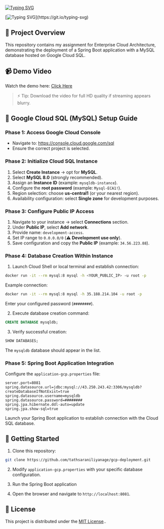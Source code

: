 <a href="https://git.io/typing-svg"><img src="https://readme-typing-svg.herokuapp.com?font=Poppins&weight=500&size=60&pause=1000&center=true&vCenter=true&random=false&width=1200&height=80&lines=Course+Service" alt="Typing SVG" /></a>

[![Typing SVG](https://readme-typing-svg.herokuapp.com?size=32&vCenter=true&width=760&lines=🎓+Cloud+Deployment+with+GCP;)](https://git.io/typing-svg)


## 📌 Project Overview
This repository contains my assignment for Enterprise Cloud Architecture, demonstrating the deployment of a Spring Boot application with a MySQL database hosted on Google Cloud SQL.


## 📹 Demo Video
Watch the demo here: [Click Here](https://drive.google.com/file/d/1f6E1iepkVv4_7O9j-_uIAH3SU5axd5BO/view?usp=sharing)

> ⚡ Tip: Download the video for full HD quality if streaming appears blurry.


## 🌟 Google Cloud SQL (MySQL) Setup Guide

### Phase 1: Access Google Cloud Console
* Navigate to: https://console.cloud.google.com/sql
* Ensure the correct project is selected.

### Phase 2: Initialize Cloud SQL Instance
1. Select **Create Instance** → opt for **MySQL**.
2. Select **MySQL 8.0** (strongly recommended).
3. Assign an **Instance ID** (example: `mysqldb-instance`).
4. Configure the **root password** (example: `Mysql-ECA1!`).
5. Region selection: choose **us-central1** (or your nearest region).
6. Availability configuration: select **Single zone** for development purposes.

### Phase 3: Configure Public IP Access
1. Navigate to your instance → select **Connections** section.
2. Under **Public IP**, select **Add network**.
3. Provide name: `development-access`.
4. Set IP range to `0.0.0.0/0` (⚠️ **Development use only**).
5. Save configuration and copy the **Public IP** (example: `34.56.223.88`).

### Phase 4: Database Creation Within Instance
1. Launch Cloud Shell or local terminal and establish connection:

```bash
docker run -it --rm mysql:8 mysql -h <YOUR_PUBLIC_IP> -u root -p
```

Example connection:

```bash
docker run -it --rm mysql:8 mysql -h 35.188.214.104 -u root -p
```

Enter your configured password (`########`).

2. Execute database creation command:

```sql
CREATE DATABASE mysqldb;
```

3. Verify successful creation:

```sql
SHOW DATABASES;
```

The `mysqldb` database should appear in the list.

### Phase 5: Spring Boot Application Integration

Configure the `application-gcp.properties` file:

```properties
server.port=8081
spring.datasource.url=jdbc:mysql://43.250.243.42:3306/mysqldb?createDatabaseIfNotExist=true
spring.datasource.username=mysqldb
spring.datasource.password=########
spring.jpa.hibernate.ddl-auto=update
spring.jpa.show-sql=true
```

Launch your Spring Boot application to establish connection with the Cloud SQL database.


## 🚀 Getting Started

1. Clone this repository:

```bash
git clone https://github.com/tathsaraniliyanage/gcp-deployment.git
```

2. Modify `application-gcp.properties` with your specific database configuration.

3. Run the Spring Boot application

4. Open the browser and navigate to `http://localhost:8081`.


## 🔖 License
This project is distributed under the [MIT License](LICENSE).. 


